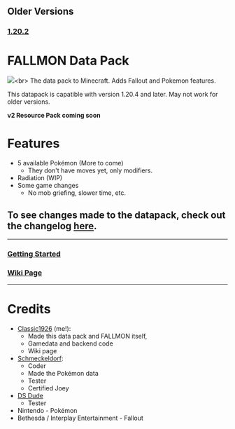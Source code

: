 ## Older Versions
### [1.20.2](https://github.com/ClassicBoost/FALLMON-in-Minecraft/tree/1.20.2-Legacy)
# FALLMON Data Pack
![]([https://cdn.discordapp.com/attachments/1175476820322291774/1208616884363075605/title.png?ex=65e3ef30&is=65d17a30&hm=439cb4ae19baa9b592e280d9c38f09ef23a4dcae6c9628fe5c1747430a85a1be&](https://cdn.discordapp.com/attachments/1175476820322291774/1208616884363075605/title.png?ex=65ff9eb0&is=65ed29b0&hm=885f9f6f137b50667cff93c60be0cc9e6a19634f69af20210b2a494ca0b4adde&))<br>
The data pack to Minecraft. Adds Fallout and Pokemon features.

This datapack is capatible with version 1.20.4 and later. May not work for older versions.

**v2 Resource Pack coming soon**

# Features
* 5 available Pokémon (More to come)
   * They don't have moves yet, only modifiers.
* Radiation (WIP)
* Some game changes
  * No mob griefing, slower time, etc.
## To see changes made to the datapack, check out the changelog [here](https://github.com/ClassicBoost/FALLMON-Data-Pack/blob/main/CHANGELOG.md).
-----------------------------------------------
### [Getting Started](https://github.com/ClassicBoost/FALLMON-Data-Pack/wiki/Getting-Started)<br>
### [Wiki Page](https://github.com/ClassicBoost/FALLMON-Data-Pack/wiki)<br>
-----------------------------------------------
# Credits
* [Classic1926](https://twitter.com/classic1926) (me!):
  * Made this data pack and FALLMON itself,
  * Gamedata and backend code
  * Wiki page
* [Schmeckeldorf](https://twitter.com/Schmeckeld0rf):
  * Coder
  * Made the Pokémon data
  * Tester
  * Certified Joey
* [DS Dude](https://twitter.com/DSDude3)
  * Tester
* Nintendo - Pokémon
* Bethesda / Interplay Entertainment - Fallout
